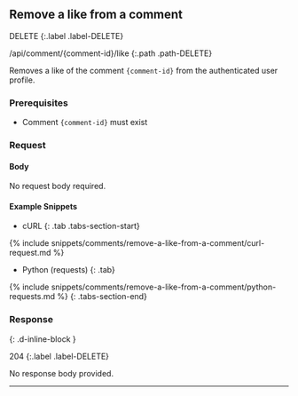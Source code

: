 ## Remove a like from a comment

DELETE
{:.label .label-DELETE}

/api/comment/{comment-id}/like
{:.path .path-DELETE}

Removes a like of the comment `{comment-id}` from the authenticated user profile.

### Prerequisites

- Comment `{comment-id}` must exist

### Request

#### Body
No request body required.

#### Example Snippets
- cURL
{: .tab .tabs-section-start}

{% include snippets/comments/remove-a-like-from-a-comment/curl-request.md %}

- Python (requests)
{: .tab}

{% include snippets/comments/remove-a-like-from-a-comment/python-requests.md %}
{: .tabs-section-end}

### Response
{: .d-inline-block }

204
{:.label .label-DELETE}

No response body provided.

---
